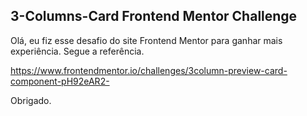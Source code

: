 ## 3-Columns-Card Frontend Mentor Challenge

Olá, eu fiz esse desafio do site Frontend Mentor para ganhar mais experiência.
Segue a referência.

https://www.frontendmentor.io/challenges/3column-preview-card-component-pH92eAR2-

Obrigado.
